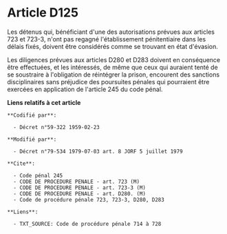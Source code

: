 # Article D125

Les détenus qui, bénéficiant d'une des autorisations prévues aux articles 723 et 723-3, n'ont pas regagné l'établissement
pénitentiaire dans les délais fixés, doivent être considérés comme se trouvant en état d'évasion.

Les diligences prévues aux articles D280 et D283 doivent en conséquence être effectuées, et les intéressés, de même que ceux
qui auraient tenté de se soustraire à l'obligation de réintégrer la prison, encourent des sanctions disciplinaires sans
préjudice des poursuites pénales qui pourraient être exercées en application de l'article 245 du code pénal.

**Liens relatifs à cet article**

	**Codifié par**:

	  - Décret n°59-322 1959-02-23

	**Modifié par**:

	  - Décret n°79-534 1979-07-03 art. 8 JORF 5 juillet 1979

	**Cite**:

	  - Code pénal 245
	  - CODE DE PROCEDURE PENALE - art. 723 (M)
	  - CODE DE PROCEDURE PENALE - art. 723-3 (M)
	  - CODE DE PROCEDURE PENALE - art. D280. (M)
	  - Code de procédure pénale 723, 723-3, D280, D283

	**Liens**:

	  - TXT_SOURCE: Code de procédure pénale 714 à 728
